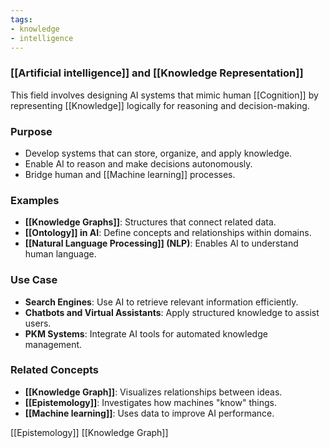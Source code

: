 ```yaml
---
tags:
- knowledge
- intelligence
---
```


### **[[Artificial intelligence]] and [[Knowledge Representation]]**

This field involves designing AI systems that mimic human [[Cognition]] by representing [[Knowledge]] logically for reasoning and decision-making.

### **Purpose**

- Develop systems that can store, organize, and apply knowledge.
- Enable AI to reason and make decisions autonomously.
- Bridge human and [[Machine learning]] processes.

### **Examples**

- **[[Knowledge Graphs]]**: Structures that connect related data.
- **[[Ontology]] in AI**: Define concepts and relationships within domains.
- **[[Natural Language Processing]] (NLP)**: Enables AI to understand human language.

### **Use Case**

- **Search Engines**: Use AI to retrieve relevant information efficiently.
- **Chatbots and Virtual Assistants**: Apply structured knowledge to assist users.
- **PKM Systems**: Integrate AI tools for automated knowledge management.

### **Related Concepts**

- **[[Knowledge Graph]]**: Visualizes relationships between ideas.
- **[[Epistemology]]**: Investigates how machines "know" things.
- **[[Machine learning]]**: Uses data to improve AI performance.

[[Epistemology]]    [[Knowledge Graph]]
